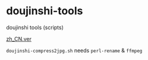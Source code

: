 # doujinshi-tools

doujinshi tools (scripts)

[zh_CN.ver](README_cn.md)

`doujinshi-compress2jpg.sh` needs `perl-rename` & `ffmpeg`
